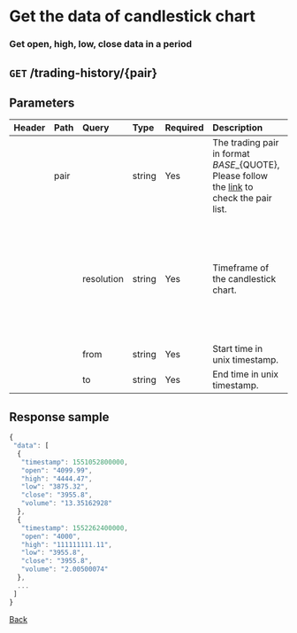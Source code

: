# Get the data of candlestick chart

### Get open, high, low, close data in a period

## `GET` /trading-history/{pair}

## Parameters

| Header | Path | Query | Type | Required | Description | Default | Range | Example |
| :--- | :--- | :--- | :--- | :--- | :--- | :--- | :--- | :--- |
|  | pair |  | string | Yes | The trading pair in format ${BASE}\_${QUOTE}, Please follow the [link](https://www.bitopro.com/fees) to check the pair list. |  |  | bito\_eth |
|  |  | resolution | string | Yes | Timeframe of the candlestick chart. |  | 1m, 5m, 15m, 30m, 1h, 3h, 6h, 12h, 1d, 1w, 1M | 1h |
|  |  | from | string | Yes | Start time in unix timestamp. |  |  | 1550822974 |
|  |  | to | string | Yes | End time in unix timestamp. |  |  | 1566375034 |

## Response sample

```javascript
{
 "data": [
  {
   "timestamp": 1551052800000,
   "open": "4099.99",
   "high": "4444.47",
   "low": "3875.32",
   "close": "3955.8",
   "volume": "13.35162928"
  },
  {
   "timestamp": 1552262400000,
   "open": "4000",
   "high": "111111111.11",
   "low": "3955.8",
   "close": "3955.8",
   "volume": "2.00500074"
  },
  ...
 ]
}
```

[Back](../rest.md)

